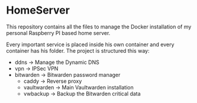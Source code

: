 # HomeServer

This repository contains all the files to manage the Docker installation of my personal Raspberry PI based home server.

Every important service is placed inside his own container and every container has his folder. The project is structured this way:

- ddns -> Manage the Dynamic DNS
- vpn -> IPSec VPN
- bitwarden -> Bitwarden password manager
  * caddy -> Reverse proxy
  * vaultwarden -> Main Vaultwarden installation
  * vwbackup -> Backup the Bitwarden critical data

